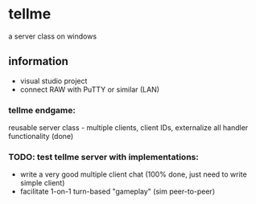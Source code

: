 # tellme
a server class on windows

## information
- visual studio project
- connect RAW with PuTTY or similar (LAN)

### tellme endgame:
 reusable server class - multiple clients, client IDs, externalize all handler functionality (done)
 
### TODO: test tellme server with implementations:
 - write a very good multiple client chat (100% done, just need to write simple client)
 - facilitate 1-on-1 turn-based "gameplay" (sim peer-to-peer)
